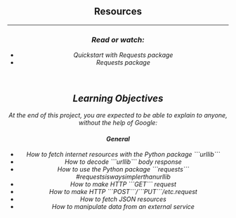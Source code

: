 <header>
<h2><b>Resources</b></h2>
<hr>
<h3><i>Read or watch:<i></h3>
<ul>
<li>Quickstart with Requests package</li>
<li>Requests package</li>
</ul>
<br>
<h2><b>Learning Objectives</b></h2>
<p>At the end of this project, you are expected to be able to explain to anyone, without the help of Google:</p>

<h4><b>General</b></h4>
<ul>
<li>How to fetch internet resources with the Python package ```urllib```</li>
<li>How to decode ```urllib``` body response</li>
<li>How to use the Python package ```requests``` #requestsiswaysimplerthanurllib</li>
<li>How to make HTTP ```GET``` request</li>
<li>How to make HTTP ```POST```/```PUT```/etc.request</li>
<li>How to fetch JSON resources</li>
<li>How to manipulate data from an external service</li>
</ul>
</header>